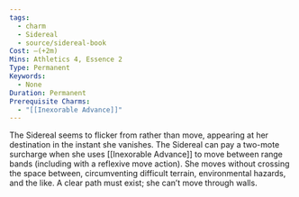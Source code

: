 ```yaml
---
tags:
  - charm
  - Sidereal
  - source/sidereal-book
Cost: —(+2m)
Mins: Athletics 4, Essence 2
Type: Permanent
Keywords:
  - None
Duration: Permanent
Prerequisite Charms:
  - "[[Inexorable Advance]]"
---
```

The Sidereal seems to flicker from rather than move, appearing at her destination in the instant she vanishes. The Sidereal can pay a two-mote surcharge when she uses [[Inexorable Advance]] to move between range bands (including with a reflexive move action). She moves without crossing the space between, circumventing difficult terrain, environmental hazards, and the like. A clear path must exist; she can’t move through walls.